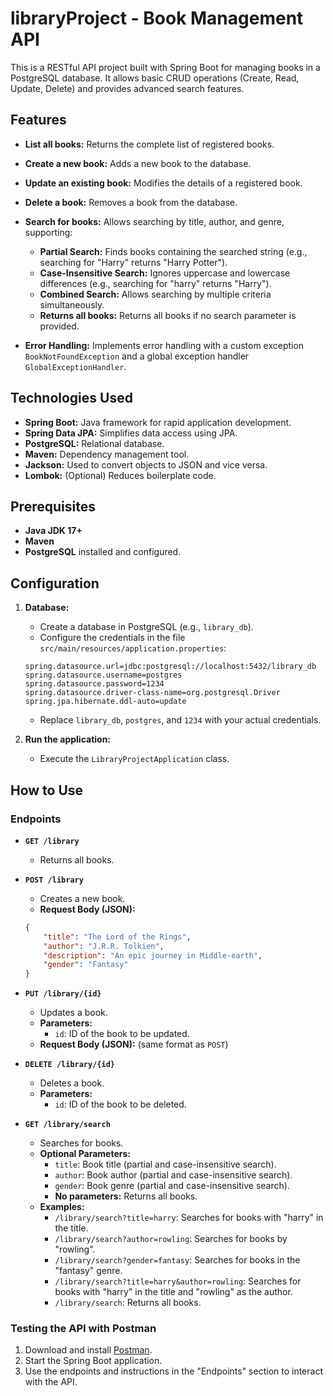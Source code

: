 # libraryProject - Book Management API

This is a RESTful API project built with Spring Boot for managing books in a PostgreSQL database. It allows basic CRUD operations (Create, Read, Update, Delete) and provides advanced search features.

## Features

*   **List all books:** Returns the complete list of registered books.
*   **Create a new book:** Adds a new book to the database.
*   **Update an existing book:** Modifies the details of a registered book.
*   **Delete a book:** Removes a book from the database.
*   **Search for books:** Allows searching by title, author, and genre, supporting:
    *   **Partial Search:** Finds books containing the searched string (e.g., searching for "Harry" returns "Harry Potter").
    *   **Case-Insensitive Search:** Ignores uppercase and lowercase differences (e.g., searching for "harry" returns "Harry").
    *   **Combined Search:** Allows searching by multiple criteria simultaneously.
    *   **Returns all books:** Returns all books if no search parameter is provided.

*   **Error Handling:** Implements error handling with a custom exception `BookNotFoundException` and a global exception handler `GlobalExceptionHandler`.

## Technologies Used

*   **Spring Boot:** Java framework for rapid application development.
*   **Spring Data JPA:** Simplifies data access using JPA.
*   **PostgreSQL:** Relational database.
*   **Maven:** Dependency management tool.
*   **Jackson:** Used to convert objects to JSON and vice versa.
*   **Lombok:** (Optional) Reduces boilerplate code.

## Prerequisites

*   **Java JDK 17+**
*   **Maven**
*   **PostgreSQL** installed and configured.

## Configuration

1.  **Database:**
    *   Create a database in PostgreSQL (e.g., `library_db`).
    *   Configure the credentials in the file `src/main/resources/application.properties`:

    ```properties
    spring.datasource.url=jdbc:postgresql://localhost:5432/library_db
    spring.datasource.username=postgres
    spring.datasource.password=1234
    spring.datasource.driver-class-name=org.postgresql.Driver
    spring.jpa.hibernate.ddl-auto=update
    ```

    *   Replace `library_db`, `postgres`, and `1234` with your actual credentials.

2. **Run the application:**
    * Execute the `LibraryProjectApplication` class.

## How to Use

### Endpoints

*   **`GET /library`**
    *   Returns all books.
*   **`POST /library`**
    *   Creates a new book.
    *   **Request Body (JSON):**

    ```json
    {
        "title": "The Lord of the Rings",
        "author": "J.R.R. Tolkien",
        "description": "An epic journey in Middle-earth",
        "gender": "Fantasy"
    }
    ```

*   **`PUT /library/{id}`**
    *   Updates a book.
    *   **Parameters:**
        *   `id`: ID of the book to be updated.
    *   **Request Body (JSON):** (same format as `POST`)

*   **`DELETE /library/{id}`**
    *   Deletes a book.
    *   **Parameters:**
        *   `id`: ID of the book to be deleted.

*   **`GET /library/search`**
    *   Searches for books.
    *   **Optional Parameters:**
        *   `title`: Book title (partial and case-insensitive search).
        *   `author`: Book author (partial and case-insensitive search).
        *   `gender`: Book genre (partial and case-insensitive search).
        *   **No parameters:** Returns all books.
    *   **Examples:**
        *   `/library/search?title=harry`: Searches for books with "harry" in the title.
        *   `/library/search?author=rowling`: Searches for books by "rowling".
        *   `/library/search?gender=fantasy`: Searches for books in the "fantasy" genre.
        *   `/library/search?title=harry&author=rowling`: Searches for books with "harry" in the title and "rowling" as the author.
        *   `/library/search`: Returns all books.

### Testing the API with Postman

1.  Download and install [Postman](https://www.postman.com/downloads/).
2.  Start the Spring Boot application.
3.  Use the endpoints and instructions in the "Endpoints" section to interact with the API.

